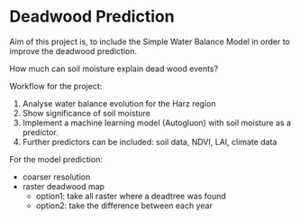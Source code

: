 # Deadwood Prediction

Aim of this project is, to include the Simple Water Balance Model in order to improve the deadwood prediction. 

How much can soil moisture explain dead wood events?

Workflow for the project: 
1. Analyse water balance evolution for the Harz region
2. Show significance of soil moisture 
3. Implement a machine learning model (Autogluon) with soil moisture as a predictor.
4. Further predictors can be included: soil data, NDVI, LAI, climate data


For the model prediction: 
* coarser resolution
* raster deadwood map
    * option1: take all raster where a deadtree was found 
    + option2: take the difference between each year 


